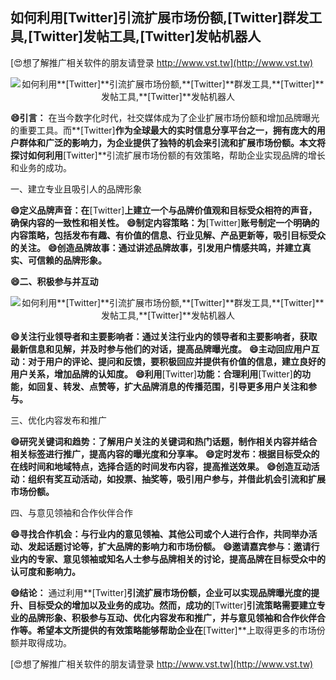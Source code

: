## **如何利用**[Twitter]**引流扩展市场份额,**[Twitter]**群发工具,**[Twitter]**发帖工具,**[Twitter]**发帖机器人**

[😍想了解推广相关软件的朋友请登录 http://www.vst.tw](http://www.vst.tw)

 <center><img src="https://vst.tw/MP4/tuiguang/png/3.png" alt="如何利用**[Twitter]**引流扩展市场份额,**[Twitter]**群发工具,**[Twitter]**发帖工具,**[Twitter]**发帖机器人"></center>

**😄引言：**
在当今数字化时代，社交媒体成为了企业扩展市场份额和增加品牌曝光的重要工具。而**[Twitter]**作为全球最大的实时信息分享平台之一，拥有庞大的用户群体和广泛的影响力，为企业提供了独特的机会来引流和扩展市场份额。本文将探讨如何利用**[Twitter]**引流扩展市场份额的有效策略，帮助企业实现品牌的增长和业务的成功。

一、建立专业且吸引人的品牌形象

**😄定义品牌声音：在**[Twitter]**上建立一个与品牌价值观和目标受众相符的声音，确保内容的一致性和相关性。**
**😄制定内容策略：为**[Twitter]**账号制定一个明确的内容策略，包括发布有趣、有价值的信息、行业见解、产品更新等，吸引目标受众的关注。**
**😄创造品牌故事：通过讲述品牌故事，引发用户情感共鸣，并建立真实、可信赖的品牌形象。**

**😄二、积极参与并互动**

 <center><img src="https://vst.tw/MP4/tuiguang/png/7.png" alt="如何利用**[Twitter]**引流扩展市场份额,**[Twitter]**群发工具,**[Twitter]**发帖工具,**[Twitter]**发帖机器人"></center>

**😄关注行业领导者和主要影响者：通过关注行业内的领导者和主要影响者，获取最新信息和见解，并及时参与他们的对话，提高品牌曝光度。**
**😄主动回应用户互动：对于用户的评论、提问和反馈，要积极回应并提供有价值的信息，建立良好的用户关系，增加品牌的认知度。**
**😄利用**[Twitter]**功能：合理利用**[Twitter]**的功能，如回复、转发、点赞等，扩大品牌消息的传播范围，引导更多用户关注和参与。**

三、优化内容发布和推广

**😄研究关键词和趋势：了解用户关注的关键词和热门话题，制作相关内容并结合相关标签进行推广，提高内容的曝光度和分享率。**
**😄定时发布：根据目标受众的在线时间和地域特点，选择合适的时间发布内容，提高推送效果。**
**😄创造互动活动：组织有奖互动活动，如投票、抽奖等，吸引用户参与，并借此机会引流和扩展市场份额。**

四、与意见领袖和合作伙伴合作

**😄寻找合作机会：与行业内的意见领袖、其他公司或个人进行合作，共同举办活动、发起话题讨论等，扩大品牌的影响力和市场份额。**
**😄邀请嘉宾参与：邀请行业内的专家、意见领袖或知名人士参与品牌相关的讨论，提高品牌在目标受众中的认可度和影响力。**

**😄结论：**
通过利用**[Twitter]**引流扩展市场份额，企业可以实现品牌曝光度的提升、目标受众的增加以及业务的成功。然而，成功的**[Twitter]**引流策略需要建立专业的品牌形象、积极参与互动、优化内容发布和推广，并与意见领袖和合作伙伴合作等。希望本文所提供的有效策略能够帮助企业在**[Twitter]**上取得更多的市场份额并取得成功。

[😍想了解推广相关软件的朋友请登录 http://www.vst.tw](http://www.vst.tw)



